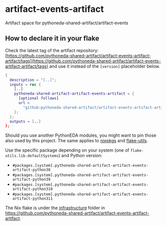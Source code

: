 # artifact-events-artifact

Artifact space for pythoneda-shared-artifact/artifact-events

## How to declare it in your flake

Check the latest tag of the artifact repository: [https://github.com/pythoneda-shared-artifact/artifact-events-artifact-artifact/tags](https://github.com/pythoneda-shared-artifact/artifact-events-artifact-artifact/tags) and use it instead of the `[version]` placeholder below.

```nix
{
  description = "[..]";
  inputs = rec {
    [..]
    pythoneda-shared-artifact-artifact-events-artifact = {
      [optional follows]
      url =
        "github:pythoneda-shared-artifact/artifact-events-artifact-artifact/[version]?dir=artifact-events-artifact";
    };
  };
  outputs = [..]
};
```

Should you use another PythonEDA modules, you might want to pin those also used by this project. The same applies to [nixpkgs](https://github.com/nixos/nixpkgs "nixpkgs") and [flake-utils](https://github.com/numtide/flake-utils "flake-utils").

Use the specific package depending on your system (one of `flake-utils.lib.defaultSystems`) and Python version:

- `#packages.[system].pythoneda-shared-artifact-artifact-events-artifact-python38` 
- `#packages.[system].pythoneda-shared-artifact-artifact-events-artifact-python39` 
- `#packages.[system].pythoneda-shared-artifact-artifact-events-artifact-python310` 
- `#packages.[system].pythoneda-shared-artifact-artifact-events-artifact-python311` 

The Nix flake is under the 
[infrastructure](https://github.com/pythoneda-shared-artifact/artifact-events-artifact-artifact/tree/main/artifact-events-artifact "artifact-events-artifact") folder in <https://github.com/pythoneda-shared-artifact/artifact-events-artifact-artifact>.
